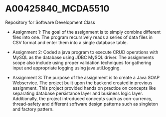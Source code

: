 # A00425840_MCDA5510
Repository for Software Development Class

-   Assignment 1: The goal of the assignment is to simply combine different files into one. The program recursively reads a series of data files in CSV format and enter them into a single database table. 

-   Assignment 2: Coded a java program to execute CRUD operations with MySQL as the database using JDBC MySQL driver. The assignments scope also include using proper validation techniques for gathering input and appropriate logging using java.util.logging. 

-   Assignment 3: The purpose of the assignment is to create a Java SOAP Webservice. The project built upon the backend created in previous assignment. This project provided hands on practice on concepts like separating database persistance layer and business logic layer. Additionally, the project introduced concepts such as con-currency, thread-safety and different software design patterns such as singleton and factory pattern. 


